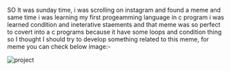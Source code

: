 SO It was sunday time, i was scrolling on instagram and found a meme and same time i was learning my first progeamming language 
in c program i was learned condition and ineterative staements and that meme was so perfect to covert into a c programs because 
it have some loops and condition thing so I thought I should try to develop something related to this meme, for meme 
you can check below image:-

![project](https://user-images.githubusercontent.com/111748076/198997739-2d25b833-85ff-4c0a-9b18-79fc9a8a8110.jpeg)
